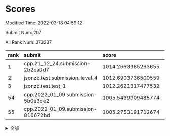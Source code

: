 # Scores

Modified Time: 2022-03-18 04:59:12

Submit Num: 207

All Rank Num: 373237

| rank |               submit               |       score        |       sigma        | pk_num |
| :--- | :--------------------------------- | :----------------- | :----------------- | :----- |
| 1    | cpp.21_12_24.submission-2b2ea0d7   | 1014.2663385263655 | 0.856274072744093  | 7211   |
| 2    | jsonzb.test.submission_level_4     | 1012.6903736500559 | 0.8207357792499979 | 7217   |
| 3    | jsonzb.test.test_1                 | 1012.2621317477532 | 0.787808540577506  | 7212   |
| 54   | cpp.2022_01_09.submission-5b0e3de2 | 1005.5439909485774 | 0.7272868538782741 | 7213   |
| 55   | cpp.2022_01_09.submission-816672bd | 1005.2753191712674 | 0.7101128877396969 | 7209   |


<details>
<summary>全部</summary>

| rank |                 submit                 |       score        |       sigma        | pk_num |
| :--- | :------------------------------------- | :----------------- | :----------------- | :----- |
| 1    | cpp.21_12_24.submission-2b2ea0d7       | 1014.2663385263655 | 0.856274072744093  | 7211   |
| 2    | jsonzb.test.submission_level_4         | 1012.6903736500559 | 0.8207357792499979 | 7217   |
| 3    | jsonzb.test.test_1                     | 1012.2621317477532 | 0.787808540577506  | 7212   |
| 4    | gobigger.level_3.submission_level_3_43 | 1011.6791436574816 | 0.7663150175673347 | 7213   |
| 5    | gobigger.level_3.submission_level_3_27 | 1011.5238838900468 | 0.7723689901549766 | 7209   |
| 6    | gobigger.level_3.submission_level_3_42 | 1011.4053470263909 | 0.8165562087700674 | 7220   |
| 7    | gobigger.level_3.submission_level_3_44 | 1011.3911038471508 | 0.7649712428634423 | 7209   |
| 8    | gobigger.level_3.submission_level_3_47 | 1011.3691755772396 | 0.7776920928194511 | 7206   |
| 9    | gobigger.level_3.submission_level_3_38 | 1011.2847908485671 | 0.7632981599047111 | 7211   |
| 10   | gobigger.level_3.submission_level_3_49 | 1011.0844270935496 | 0.7612346115181713 | 7213   |
| 11   | gobigger.level_3.submission_level_3_29 | 1010.9760235502156 | 0.7624169479413824 | 7212   |
| 12   | gobigger.level_3.submission_level_3_32 | 1010.8521238394673 | 0.749607761035868  | 7213   |
| 13   | gobigger.level_3.submission_level_3_20 | 1010.8360454962642 | 0.7557075498574277 | 7214   |
| 14   | gobigger.level_3.submission_level_3_36 | 1010.8084459175282 | 0.7713216675906678 | 7211   |
| 15   | gobigger.level_3.submission_level_3_45 | 1010.7362029623916 | 0.7525197675760098 | 7212   |
| 16   | gobigger.level_3.submission_level_3_14 | 1010.735731422186  | 0.7533830465101408 | 7218   |
| 17   | gobigger.level_3.submission_level_3_9  | 1010.7142443283005 | 0.7708859111893205 | 7213   |
| 18   | gobigger.level_3.submission_level_3_17 | 1010.4734729876122 | 0.7729254969145879 | 7216   |
| 19   | gobigger.level_3.submission_level_3_3  | 1010.4710734951467 | 0.7564144822332078 | 7214   |
| 20   | gobigger.level_3.submission_level_3_4  | 1010.4404243566609 | 0.7695486486108113 | 7210   |
| 21   | gobigger.level_3.submission_level_3_6  | 1010.3889763584118 | 0.7466868179737646 | 7214   |
| 22   | gobigger.level_3.submission_level_3_25 | 1010.3875680404435 | 0.7879773564796824 | 7209   |
| 23   | gobigger.level_3.submission_level_3_5  | 1010.373776436975  | 0.7640521874555319 | 7218   |
| 24   | gobigger.level_3.submission_level_3_41 | 1010.356098002856  | 0.7517656265080355 | 7208   |
| 25   | gobigger.level_3.submission_level_3_22 | 1010.3414680464198 | 0.7505178634441694 | 7214   |
| 26   | gobigger.level_3.submission_level_3_2  | 1010.3346880451535 | 0.7557791794630473 | 7209   |
| 27   | gobigger.level_3.submission_level_3_12 | 1010.2660222573634 | 0.752487315991892  | 7215   |
| 28   | gobigger.level_3.submission_level_3_24 | 1010.2620996963007 | 0.7459162879501169 | 7212   |
| 29   | gobigger.level_3.submission_level_3_10 | 1010.223176601856  | 0.7707699634917643 | 7216   |
| 30   | gobigger.level_3.submission_level_3_11 | 1010.1032692310739 | 0.781542815236253  | 7216   |
| 31   | gobigger.level_3.submission_level_3_33 | 1010.0504785620612 | 0.7598348100870185 | 7215   |
| 32   | gobigger.level_3.submission_level_3_23 | 1010.018922237675  | 0.7503616199351224 | 7214   |
| 33   | gobigger.level_3.submission_level_3_39 | 1010.0076328001804 | 0.7605534994702905 | 7208   |
| 34   | gobigger.level_3.submission_level_3_28 | 1009.8894601951914 | 0.7523554096097607 | 7216   |
| 35   | gobigger.level_3.submission_level_3_31 | 1009.8374344551132 | 0.7558306468908712 | 7213   |
| 36   | gobigger.level_3.submission_level_3_30 | 1009.807169843798  | 0.7531231376587048 | 7213   |
| 37   | gobigger.level_3.submission_level_3_0  | 1009.795716263819  | 0.7506302366183475 | 7219   |
| 38   | gobigger.level_3.submission_level_3_40 | 1009.7619917353056 | 0.7455562662639008 | 7210   |
| 39   | gobigger.level_3.submission_level_3_34 | 1009.7425981457035 | 0.7747573747652418 | 7206   |
| 40   | gobigger.level_3.submission_level_3_16 | 1009.6852099581143 | 0.7677161238865315 | 7208   |
| 41   | gobigger.level_3.submission_level_3_15 | 1009.5902549269318 | 0.7410041100046451 | 7215   |
| 42   | gobigger.level_3.submission_level_3_48 | 1009.5154824040444 | 0.7513679126662461 | 7211   |
| 43   | gobigger.level_3.submission_level_3_21 | 1009.4903445383577 | 0.7569475202548913 | 7211   |
| 44   | gobigger.level_3.submission_level_3_13 | 1009.3995717906728 | 0.753806484568053  | 7219   |
| 45   | gobigger.level_3.submission_level_3_37 | 1009.2545831080861 | 0.7486834232202791 | 7220   |
| 46   | gobigger.level_3.submission_level_3_1  | 1009.2437142458367 | 0.7450954731244644 | 7214   |
| 47   | gobigger.level_3.submission_level_3_26 | 1009.1206623733515 | 0.7530716995866269 | 7212   |
| 48   | gobigger.level_3.submission_level_3_35 | 1009.0925228951443 | 0.7479657561762768 | 7211   |
| 49   | gobigger.level_3.submission_level_3_7  | 1009.078480145506  | 0.752099536251859  | 7216   |
| 50   | gobigger.level_3.submission_level_3_18 | 1009.0170927124811 | 0.7407052221770268 | 7208   |
| 51   | gobigger.level_3.submission_level_3_19 | 1008.9969738766592 | 0.7470915782697657 | 7211   |
| 52   | gobigger.level_3.submission_level_3_46 | 1008.7181912461798 | 0.7462503856319308 | 7218   |
| 53   | gobigger.level_3.submission_level_3_8  | 1008.5396712021974 | 0.7385828865445316 | 7211   |
| 54   | cpp.2022_01_09.submission-5b0e3de2     | 1005.5439909485774 | 0.7272868538782741 | 7213   |
| 55   | cpp.2022_01_09.submission-816672bd     | 1005.2753191712674 | 0.7101128877396969 | 7209   |
| 56   | gobigger.level_1.submission_level_1_28 | 1004.6155042356223 | 0.7153777472089043 | 7215   |
| 57   | gobigger.level_1.submission_level_1_38 | 1004.30906221216   | 0.7264727655536647 | 7213   |
| 58   | gobigger.level_1.submission_level_1_3  | 1004.2806993694448 | 0.7119633646200862 | 7210   |
| 59   | gobigger.level_1.submission_level_1_37 | 1004.2035475388561 | 0.7179192202952868 | 7211   |
| 60   | gobigger.level_1.submission_level_1_20 | 1004.0556147026166 | 0.7251722428180256 | 7212   |
| 61   | gobigger.level_1.submission_level_1_43 | 1004.0339681372037 | 0.7232636212532786 | 7212   |
| 62   | gobigger.level_1.submission_level_1_13 | 1003.9783446354438 | 0.7178634230393703 | 7218   |
| 63   | gobigger.level_1.submission_level_1_39 | 1003.9009658994299 | 0.7241467928794943 | 7205   |
| 64   | gobigger.level_1.submission_level_1_12 | 1003.8949352762093 | 0.7202765260317843 | 7207   |
| 65   | gobigger.level_1.submission_level_1_27 | 1003.8423017472679 | 0.7149261084978412 | 7213   |
| 66   | gobigger.level_1.submission_level_1_49 | 1003.8405886632387 | 0.7212120050752853 | 7211   |
| 67   | gobigger.level_1.submission_level_1_9  | 1003.8167150521424 | 0.7155794353047119 | 7215   |
| 68   | gobigger.level_1.submission_level_1_25 | 1003.7412503930717 | 0.7322623457067029 | 7217   |
| 69   | gobigger.level_1.submission_level_1_4  | 1003.7034244147602 | 0.7174069975626458 | 7211   |
| 70   | gobigger.level_1.submission_level_1_42 | 1003.6830888217947 | 0.7236530936071184 | 7213   |
| 71   | gobigger.level_1.submission_level_1_44 | 1003.6576176237544 | 0.7095592853383416 | 7213   |
| 72   | gobigger.level_1.submission_level_1_1  | 1003.6553759812658 | 0.7248488033044722 | 7219   |
| 73   | gobigger.level_1.submission_level_1_23 | 1003.5495116885053 | 0.7187858860940838 | 7211   |
| 74   | gobigger.level_1.submission_level_1_46 | 1003.5012043246642 | 0.7198423094060534 | 7204   |
| 75   | gobigger.level_1.submission_level_1_0  | 1003.430692387553  | 0.7067858719479242 | 7214   |
| 76   | gobigger.level_1.submission_level_1_26 | 1003.4229767217132 | 0.7150959098398431 | 7209   |
| 77   | gobigger.level_1.submission_level_1_17 | 1003.3802422352802 | 0.716555693737084  | 7212   |
| 78   | gobigger.level_1.submission_level_1_32 | 1003.3663954361388 | 0.7139584713929684 | 7213   |
| 79   | gobigger.level_1.submission_level_1_47 | 1003.3618229898117 | 0.7133914121368325 | 7213   |
| 80   | gobigger.level_1.submission_level_1_8  | 1003.3502859456962 | 0.7201637445207432 | 7211   |
| 81   | gobigger.level_1.submission_level_1_11 | 1003.2553268202023 | 0.7278203256708795 | 7214   |
| 82   | gobigger.level_1.submission_level_1_30 | 1003.1891421667294 | 0.70723235898496   | 7210   |
| 83   | gobigger.level_1.submission_level_1_5  | 1003.1343666521118 | 0.7054344675931586 | 7216   |
| 84   | gobigger.level_1.submission_level_1_40 | 1003.1179227233889 | 0.7193432916857226 | 7212   |
| 85   | gobigger.level_1.submission_level_1_15 | 1003.0909111715343 | 0.7126475990048964 | 7213   |
| 86   | gobigger.level_1.submission_level_1_6  | 1003.085612024115  | 0.7126134757881489 | 7213   |
| 87   | gobigger.level_1.submission_level_1_48 | 1003.0846857655656 | 0.7050502481853919 | 7210   |
| 88   | gobigger.level_1.submission_level_1_19 | 1003.0836070031104 | 0.7193678249372208 | 7213   |
| 89   | gobigger.level_1.submission_level_1_36 | 1003.0228614250226 | 0.7219159427493992 | 7220   |
| 90   | gobigger.level_1.submission_level_1_31 | 1003.0110165397929 | 0.7159105821126377 | 7218   |
| 91   | gobigger.level_1.submission_level_1_34 | 1002.9323524647593 | 0.705043792773498  | 7214   |
| 92   | gobigger.level_1.submission_level_1_16 | 1002.8553644957566 | 0.7137317148681586 | 7213   |
| 93   | gobigger.level_1.submission_level_1_10 | 1002.8546877373348 | 0.7173157913194982 | 7213   |
| 94   | gobigger.level_1.submission_level_1_2  | 1002.7653765145312 | 0.7300494419567634 | 7215   |
| 95   | gobigger.level_1.submission_level_1_33 | 1002.6847483525531 | 0.7103658527221174 | 7213   |
| 96   | gobigger.level_1.submission_level_1_18 | 1002.6247078228419 | 0.711549310195309  | 7212   |
| 97   | gobigger.level_1.submission_level_1_24 | 1002.5195171043407 | 0.7178535481112784 | 7208   |
| 98   | gobigger.level_1.submission_level_1_45 | 1002.4866249835027 | 0.7116868754943079 | 7212   |
| 99   | gobigger.level_1.submission_level_1_21 | 1002.4676044023714 | 0.7102286941321098 | 7207   |
| 100  | gobigger.level_1.submission_level_1_29 | 1002.4593916150383 | 0.7189370617481794 | 7217   |
| 101  | gobigger.level_1.submission_level_1_14 | 1002.4460909636614 | 0.7200881523959878 | 7214   |
| 102  | gobigger.level_1.submission_level_1_7  | 1002.2827478831574 | 0.7122000464929105 | 7211   |
| 103  | gobigger.level_1.submission_level_1_35 | 1002.2282735648342 | 0.7204193027338532 | 7209   |
| 104  | gobigger.level_1.submission_level_1_41 | 1001.985813388503  | 0.7202462541241267 | 7204   |
| 105  | gobigger.level_1.submission_level_1_22 | 1001.5379066789598 | 0.7201437867774031 | 7215   |
| 106  | gobigger.random.submission_random_31   | 997.359675149105   | 0.7055894299425213 | 7215   |
| 107  | gobigger.random.submission_random_33   | 997.3364523159952  | 0.7174076809334348 | 7212   |
| 108  | gobigger.random.submission_random_42   | 996.9927324738851  | 0.7152754711088193 | 7209   |
| 109  | gobigger.random.submission_random_45   | 996.8065221973163  | 0.7032082095656197 | 7211   |
| 110  | gobigger.random.submission_random_7    | 996.6840432629499  | 0.7092408005315577 | 7209   |
| 111  | gobigger.random.submission_random_29   | 996.6087951850725  | 0.6947805635132618 | 7213   |
| 112  | gobigger.random.submission_random_19   | 996.5381795052607  | 0.723660976700681  | 7211   |
| 113  | gobigger.random.submission_random_14   | 996.5349156427528  | 0.718372200708028  | 7216   |
| 114  | gobigger.random.submission_random_24   | 996.4959524494013  | 0.7084899110178787 | 7206   |
| 115  | gobigger.random.submission_random_44   | 996.4373003497242  | 0.7205846261371309 | 7210   |
| 116  | gobigger.random.submission_random_28   | 996.4232850120724  | 0.7151061288073693 | 7212   |
| 117  | gobigger.random.submission_random_27   | 996.3994502039626  | 0.708715993180083  | 7213   |
| 118  | gobigger.random.submission_random_49   | 996.3875658208156  | 0.7286345389030819 | 7212   |
| 119  | gobigger.random.submission_random_38   | 996.3175888892895  | 0.7055057907827476 | 7213   |
| 120  | gobigger.random.submission_random_34   | 996.305834611637   | 0.7085605823199612 | 7209   |
| 121  | gobigger.random.submission_random_26   | 996.2895887392785  | 0.7161678616080259 | 7216   |
| 122  | gobigger.random.submission_random_12   | 996.2610649795748  | 0.7158154499622819 | 7213   |
| 123  | gobigger.random.submission_random_0    | 996.2212039585559  | 0.7220698430491178 | 7211   |
| 124  | gobigger.random.submission_random_41   | 996.212939410688   | 0.7185545056034944 | 7216   |
| 125  | gobigger.random.submission_random_37   | 996.2059028781854  | 0.7121960507514138 | 7215   |
| 126  | gobigger.random.submission_random_2    | 996.19152518065    | 0.7099539697121029 | 7209   |
| 127  | gobigger.random.submission_random_17   | 996.1806641267726  | 0.7175798152778512 | 7212   |
| 128  | gobigger.random.submission_random_18   | 996.1772301637375  | 0.7138155270075833 | 7209   |
| 129  | gobigger.random.submission_random_6    | 996.0964955578087  | 0.6938731894571865 | 7210   |
| 130  | gobigger.random.submission_random_47   | 996.0878449084505  | 0.715540660785686  | 7212   |
| 131  | gobigger.random.submission_random_46   | 995.9837800778552  | 0.7176744242642518 | 7209   |
| 132  | gobigger.random.submission_random_16   | 995.9505050754037  | 0.7266040921521872 | 7211   |
| 133  | gobigger.random.submission_random_3    | 995.9340143190216  | 0.7038415673386867 | 7214   |
| 134  | gobigger.random.submission_random_4    | 995.9084242635722  | 0.711757145467697  | 7215   |
| 135  | gobigger.random.submission_random_22   | 995.8914963322354  | 0.7046814070925101 | 7216   |
| 136  | gobigger.random.submission_random_9    | 995.8699635193229  | 0.7109908316868263 | 7211   |
| 137  | gobigger.random.submission_random_43   | 995.8548914579766  | 0.7111919806851188 | 7211   |
| 138  | gobigger.random.submission_random_21   | 995.8475786959843  | 0.7121952754991726 | 7214   |
| 139  | gobigger.random.submission_random_20   | 995.7925013428569  | 0.7218294017795069 | 7209   |
| 140  | gobigger.random.submission_random_35   | 995.7242235116975  | 0.7088925177841031 | 7212   |
| 141  | gobigger.random.submission_random_39   | 995.6405288006304  | 0.7085701778519548 | 7208   |
| 142  | gobigger.random.submission_random_10   | 995.5401352520611  | 0.6977638699758775 | 7209   |
| 143  | gobigger.random.submission_random_11   | 995.494850218569   | 0.7246008575115548 | 7212   |
| 144  | gobigger.random.submission_random_36   | 995.4121096887739  | 0.7144128725563996 | 7210   |
| 145  | gobigger.random.submission_random_48   | 995.3826305434828  | 0.7269035532334082 | 7215   |
| 146  | gobigger.random.submission_random_32   | 995.3495574288813  | 0.7178005429354922 | 7211   |
| 147  | gobigger.random.submission_random_5    | 995.3278512813854  | 0.7100160772747843 | 7218   |
| 148  | gobigger.random.submission_random_13   | 995.2981567962302  | 0.7148354553916909 | 7215   |
| 149  | gobigger.random.submission_random_40   | 995.2208449948869  | 0.7225753659750955 | 7212   |
| 150  | gobigger.random.submission_random_23   | 995.2156604148289  | 0.7160726550104097 | 7215   |
| 151  | gobigger.random.submission_random_15   | 995.1958602508623  | 0.7027172650823207 | 7215   |
| 152  | gobigger.random.submission_random_30   | 994.9048687250195  | 0.6985797818216459 | 7216   |
| 153  | gobigger.random.submission_random_8    | 994.8934883897504  | 0.695534282627003  | 7208   |
| 154  | gobigger.random.submission_random_25   | 994.8443691043055  | 0.7051189449323296 | 7211   |
| 155  | gobigger.random.submission_random_1    | 994.6143648367107  | 0.7111225582602135 | 7213   |
| 156  | gobigger.level_2.submission_level_2_46 | 994.3439628131582  | 0.7318952667672233 | 7212   |
| 157  | gobigger.level_2.submission_level_2_20 | 993.7035047297833  | 0.7477489065864209 | 7213   |
| 158  | gobigger.level_2.submission_level_2_12 | 993.5912101581054  | 0.7470690831711675 | 7211   |
| 159  | gobigger.level_2.submission_level_2_45 | 993.4613423751535  | 0.7449979591230612 | 7215   |
| 160  | gobigger.level_2.submission_level_2_27 | 993.3606956833821  | 0.7308743342463909 | 7211   |
| 161  | gobigger.level_2.submission_level_2_32 | 993.1445538819789  | 0.7423576000420251 | 7208   |
| 162  | gobigger.level_2.submission_level_2_3  | 993.0889867086969  | 0.7357627745079408 | 7216   |
| 163  | gobigger.level_2.submission_level_2_42 | 993.0722213579596  | 0.7281870007527445 | 7213   |
| 164  | gobigger.level_2.submission_level_2_5  | 992.9813112686179  | 0.7440335882111381 | 7213   |
| 165  | gobigger.level_2.submission_level_2_41 | 992.9647669104213  | 0.7217855295056376 | 7209   |
| 166  | gobigger.level_2.submission_level_2_22 | 992.8185522081209  | 0.748110534263001  | 7204   |
| 167  | gobigger.level_2.submission_level_2_13 | 992.7268178243393  | 0.7519748762669979 | 7211   |
| 168  | gobigger.level_2.submission_level_2_18 | 992.5034989643831  | 0.7318928456161864 | 7216   |
| 169  | gobigger.level_2.submission_level_2_14 | 992.4767696840819  | 0.7498731978144132 | 7219   |
| 170  | gobigger.level_2.submission_level_2_43 | 992.4410930623542  | 0.7389697618907841 | 7210   |
| 171  | gobigger.level_2.submission_level_2_24 | 992.3384812896053  | 0.760099419265663  | 7209   |
| 172  | gobigger.level_2.submission_level_2_2  | 992.3280882236471  | 0.7433708398934097 | 7212   |
| 173  | gobigger.level_2.submission_level_2_44 | 992.2224759686359  | 0.7670713584430425 | 7215   |
| 174  | gobigger.level_2.submission_level_2_49 | 992.1958727807109  | 0.7440631241739367 | 7213   |
| 175  | gobigger.level_2.submission_level_2_39 | 992.1771405279793  | 0.7355715248227044 | 7208   |
| 176  | gobigger.level_2.submission_level_2_48 | 992.1276381374788  | 0.7533965997188389 | 7213   |
| 177  | gobigger.level_2.submission_level_2_11 | 992.0593933229834  | 0.7494864752679372 | 7212   |
| 178  | gobigger.level_2.submission_level_2_10 | 991.9175494588094  | 0.7561198954415653 | 7212   |
| 179  | gobigger.level_2.submission_level_2_21 | 991.8043393677823  | 0.7623530770404429 | 7213   |
| 180  | gobigger.level_2.submission_level_2_9  | 991.7338525040492  | 0.7620187785912956 | 7213   |
| 181  | gobigger.level_2.submission_level_2_1  | 991.7306895431725  | 0.7573602633266334 | 7213   |
| 182  | gobigger.level_2.submission_level_2_33 | 991.7182228194441  | 0.7561745226178586 | 7213   |
| 183  | gobigger.level_2.submission_level_2_16 | 991.6909914729503  | 0.7705235420519083 | 7207   |
| 184  | gobigger.level_2.submission_level_2_36 | 991.6476480980181  | 0.7430101642965511 | 7216   |
| 185  | gobigger.level_2.submission_level_2_35 | 991.6291923079859  | 0.740325678612487  | 7209   |
| 186  | gobigger.level_2.submission_level_2_34 | 991.5573152156531  | 0.7799962107327508 | 7211   |
| 187  | gobigger.level_2.submission_level_2_17 | 991.4854468393565  | 0.7384228155309137 | 7208   |
| 188  | gobigger.level_2.submission_level_2_30 | 991.4455172149377  | 0.7352916023392857 | 7212   |
| 189  | gobigger.level_2.submission_level_2_26 | 991.4449630306697  | 0.7431418418608496 | 7214   |
| 190  | gobigger.level_2.submission_level_2_0  | 991.4382014174039  | 0.7521875304642955 | 7211   |
| 191  | gobigger.level_2.submission_level_2_15 | 991.4109777539768  | 0.7579931552468885 | 7210   |
| 192  | gobigger.level_2.submission_level_2_19 | 991.373554442      | 0.7570596009987312 | 7212   |
| 193  | gobigger.level_2.submission_level_2_4  | 991.3275768243999  | 0.7422510247017491 | 7216   |
| 194  | gobigger.level_2.submission_level_2_7  | 991.3232809907731  | 0.7511165254651274 | 7215   |
| 195  | gobigger.level_2.submission_level_2_23 | 991.2441830371286  | 0.7446602254432825 | 7216   |
| 196  | gobigger.level_2.submission_level_2_47 | 991.1645442461305  | 0.7508127810276228 | 7215   |
| 197  | gobigger.level_2.submission_level_2_28 | 991.1600403844403  | 0.7409936643861057 | 7215   |
| 198  | gobigger.level_2.submission_level_2_29 | 991.0074152658017  | 0.7540636995264035 | 7211   |
| 199  | gobigger.level_2.submission_level_2_6  | 990.9822621606613  | 0.7596452466241818 | 7216   |
| 200  | gobigger.level_2.submission_level_2_40 | 990.9765814632246  | 0.7536313691877571 | 7212   |
| 201  | gobigger.level_2.submission_level_2_31 | 990.9279255592648  | 0.7627687110298885 | 7210   |
| 202  | gobigger.level_2.submission_level_2_37 | 990.924607658186   | 0.7577454222018997 | 7209   |
| 203  | gobigger.level_2.submission_level_2_25 | 990.8533689839663  | 0.7531969828225022 | 7211   |
| 204  | gobigger.level_2.submission_level_2_38 | 990.6817741166545  | 0.7655007024354124 | 7209   |
| 205  | gobigger.level_2.submission_level_2_8  | 990.0038133392716  | 0.7743485195475645 | 7211   |
| 206  | gobigger.none.submission_none_0        | 976.9870791383124  | 1.3405399377402065 | 7210   |
| 207  | gobigger.none.submission_none_1        | 975.195230854963   | 1.4727526181196795 | 7210   |

</details>